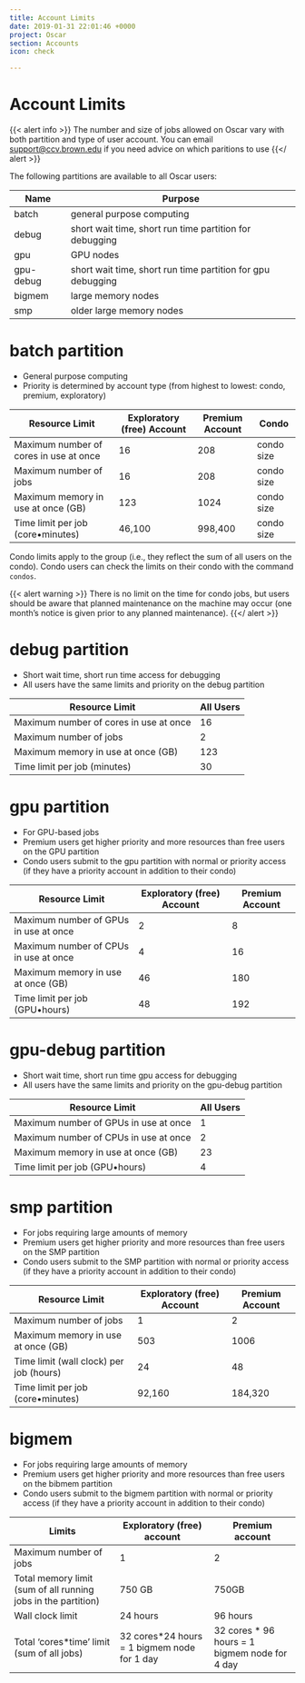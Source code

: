 ```yaml
---
title: Account Limits
date: 2019-01-31 22:01:46 +0000
project: Oscar
section: Accounts
icon: check

---
```

# Account Limits

{{< alert info >}} The number and size of jobs allowed on Oscar vary with both partition and type of user account. You can email support@ccv.brown.edu if you need advice on which paritions to use {{</ alert >}}

The following partitions are available to all Oscar users:

| Name | Purpose |
| --- | --- |
| batch | general purpose computing |
| debug | short wait time, short run time partition for debugging |
| gpu | GPU nodes |
| gpu-debug | short wait time, short run time partition for gpu debugging |
| bigmem | large memory nodes |
| smp | older large memory nodes |

# batch partition

* General purpose computing
* Priority is determined by account type (from highest
  to lowest: condo, premium, exploratory)

| Resource Limit | Exploratory (free) Account | Premium Account | Condo |
| --- | --- | --- | --- |
| Maximum number of cores in use at once | 16 | 208 | condo size |
| Maximum number of jobs | 16 | 208 | condo size |
| Maximum memory in use at once (GB) | 123 | 1024 | condo size | 
| Time limit per job (core•minutes) | 46,100 | 998,400 | condo size |

Condo limits apply to the group (i.e., they reflect the sum of all users on the condo). Condo users can check the limits on their condo with the command `condos`.

{{< alert warning >}}
There is no limit on the time for condo jobs, but users should be aware that planned maintenance on the machine may occur (one month’s notice is given prior to any planned maintenance).
{{</ alert >}}

# debug partition

* Short wait time, short run time access for debugging
* All users have the same limits and priority on the debug partition

| Resource Limit | All Users |
| --- | --- |
| Maximum number of cores in use at once | 16 |
| Maximum number of jobs | 2 |
| Maximum memory in use at once (GB) | 123 |
| Time limit per job (minutes) | 30 |

# gpu partition

* For GPU-based jobs
* Premium users get higher priority and more resources than free users on the GPU partition
* Condo users submit to the gpu partition with normal or priority access (if they have a priority account in addition to their condo)

| Resource Limit | Exploratory (free) Account | Premium Account |
| --- | --- | --- |
| Maximum number of GPUs in use at once | 2 | 8 |
| Maximum number of CPUs in use at once | 4 | 16 |
| Maximum memory in use at once (GB) | 46 | 180 |
| Time limit per job (GPU•hours) | 48 | 192 |

# gpu-debug partition

* Short wait time, short run time gpu access for debugging
* All users have the same limits and priority on the gpu-debug partition

| Resource Limit | All Users |
| --- | --- |
| Maximum number of GPUs in use at once | 1 |
| Maximum number of CPUs in use at once | 2 |
| Maximum memory in use at once (GB) | 23 |
| Time limit per job (GPU•hours) | 4 |

# smp partition

* For jobs requiring large amounts of memory
* Premium users get higher priority and more resources than free users on the SMP partition
* Condo users submit to the SMP partition with normal or priority access (if they have a priority account in addition to their condo)

| Resource Limit | Exploratory (free) Account | Premium Account |
| --- | --- | --- |
| Maximum number of jobs | 1 | 2 |
| Maximum memory in use at once (GB) | 503 | 1006 |
| Time limit (wall clock) per job (hours) | 24 | 48 |
| Time limit per job (core•minutes) | 92,160 | 184,320 |

# bigmem

* For jobs requiring large amounts of memory
* Premium users get higher priority and more resources than free users on the bibmem partition
* Condo users submit to the bigmem partition with normal or priority access (if they have a priority account in addition to their condo)

| Limits | Exploratory (free) account | Premium account |
| --- | --- | --- |
| Maximum number of jobs | 1 | 2 |
| Total memory limit (sum of all running jobs in the partition) | 750 GB | 750GB |
| Wall clock limit | 24 hours | 96 hours |
| Total ‘cores*time’ limit (sum of all jobs) | 32 cores*24 hours = 1 bigmem node for 1 day | 32 cores * 96 hours = 1 bigmem node for 4 day |